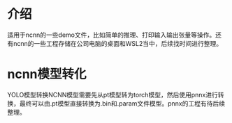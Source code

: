 # 介绍
适用于ncnn的一些demo文件，比如简单的推理、打印输入输出张量等操作。还有ncnn的一些工程存储在公司电脑的桌面和WSL2当中，后续找时间进行整理。

# ncnn模型转化
YOLO模型转换NCNN模型需要先从pt模型转为torch模型，然后使用pnnx进行转换，最终可以由.pt模型直接转换为.bin和.param文件模型。pnnx的工程有待后续整理。

